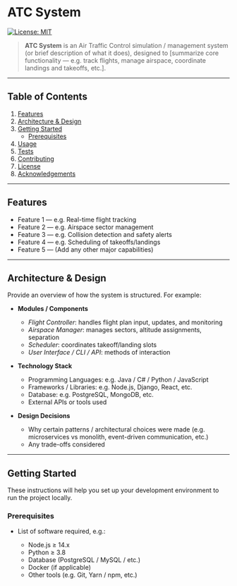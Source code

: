 # ATC System

[![License: MIT](https://img.shields.io/badge/License-MIT-blue.svg)](LICENSE)  
> **ATC System** is an Air Traffic Control simulation / management system (or brief description of what it does), designed to [summarize core functionality — e.g. track flights, manage airspace, coordinate landings and takeoffs, etc.].

---

## Table of Contents

1. [Features](#features)  
2. [Architecture & Design](#architecture--design)  
3. [Getting Started](#getting-started)  
   - [Prerequisites](#prerequisites)  
4. [Usage](#usage)  
5. [Tests](#tests)  
6. [Contributing](#contributing)   
7. [License](#license)  
8. [Acknowledgements](#acknowledgements)  

---

## Features

- Feature 1 — e.g. Real-time flight tracking  
- Feature 2 — e.g. Airspace sector management  
- Feature 3 — e.g. Collision detection and safety alerts  
- Feature 4 — e.g. Scheduling of takeoffs/landings  
- Feature 5 — (Add any other major capabilities)

---

## Architecture & Design

Provide an overview of how the system is structured. For example:

- **Modules / Components**  
  - *Flight Controller*: handles flight plan input, updates, and monitoring  
  - *Airspace Manager*: manages sectors, altitude assignments, separation  
  - *Scheduler*: coordinates takeoff/landing slots  
  - *User Interface / CLI / API*: methods of interaction  

- **Technology Stack**  
  - Programming Languages: e.g. Java / C# / Python / JavaScript  
  - Frameworks / Libraries: e.g. Node.js, Django, React, etc.  
  - Database: e.g. PostgreSQL, MongoDB, etc.  
  - External APIs or tools used  

- **Design Decisions**  
  - Why certain patterns / architectural choices were made (e.g. microservices vs monolith, event-driven communication, etc.)  
  - Any trade-offs considered  

---

## Getting Started

These instructions will help you set up your development environment to run the project locally.

### Prerequisites

- List of software required, e.g.:

  - Node.js ≥ 14.x  
  - Python ≥ 3.8  
  - Database (PostgreSQL / MySQL / etc.)  
  - Docker (if applicable)  
  - Other tools (e.g. Git, Yarn / npm, etc.)



